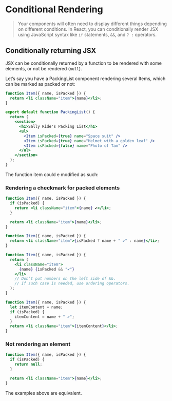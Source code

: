 # Conditional Rendering

> Your components will often need to display different things depending on different conditions. In React, you can conditionally render JSX using JavaScript syntax like `if` statements, `&&`, and `? :` operators.

## Conditionally returning JSX

JSX can be conditionally returned by a function to be rendered with some elements, or not be rendered (`null`).

Let’s say you have a PackingList component rendering several Items, which can be marked as packed or not:

```jsx
function Item({ name, isPacked }) {
  return <li className="item">{name}</li>;
}

export default function PackingList() {
  return (
    <section>
      <h1>Sally Ride's Packing List</h1>
      <ul>
        <Item isPacked={true} name="Space suit" />
        <Item isPacked={true} name="Helmet with a golden leaf" />
        <Item isPacked={false} name="Photo of Tam" />
      </ul>
    </section>
  );
}
```

The function item could e modified as such:

### Rendering a checkmark for packed elements

```jsx
function Item({ name, isPacked }) {
  if (isPacked) {
    return <li className="item">{name} ✔</li>;
  }

  return <li className="item">{name}</li>;
}
```

```jsx
function Item({ name, isPacked }) {
  return <li className="item">{isPacked ? name + " ✔" : name}</li>;
}
```

```jsx
function Item({ name, isPacked }) {
  return (
    <li className="item">
      {name} {isPacked && "✔"}
    </li>
    // Don’t put numbers on the left side of &&.
    // If such case is needed, use ordering operators.
  );
}
```

```jsx
function Item({ name, isPacked }) {
  let itemContent = name;
  if (isPacked) {
    itemContent = name + " ✔";
  }
  return <li className="item">{itemContent}</li>;
}
```

### Not rendering an element

```jsx
function Item({ name, isPacked }) {
  if (isPacked) {
    return null;
  }

  return <li className="item">{name}</li>;
}
```

The examples above are equivalent.
